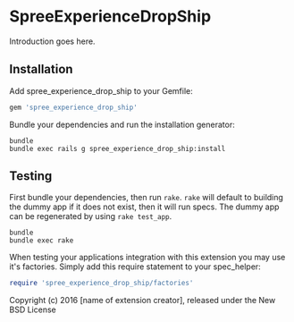 SpreeExperienceDropShip
=======================

Introduction goes here.

Installation
------------

Add spree_experience_drop_ship to your Gemfile:

```ruby
gem 'spree_experience_drop_ship'
```

Bundle your dependencies and run the installation generator:

```shell
bundle
bundle exec rails g spree_experience_drop_ship:install
```

Testing
-------

First bundle your dependencies, then run `rake`. `rake` will default to building the dummy app if it does not exist, then it will run specs. The dummy app can be regenerated by using `rake test_app`.

```shell
bundle
bundle exec rake
```

When testing your applications integration with this extension you may use it's factories.
Simply add this require statement to your spec_helper:

```ruby
require 'spree_experience_drop_ship/factories'
```

Copyright (c) 2016 [name of extension creator], released under the New BSD License
